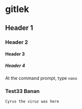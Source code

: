 # gitlek

## Header 1

### Header 2

#### Header 3

##### Header 4

At the command prompt, type `nano`

### Test33 Banan

`Cyrus the viruz was here`

